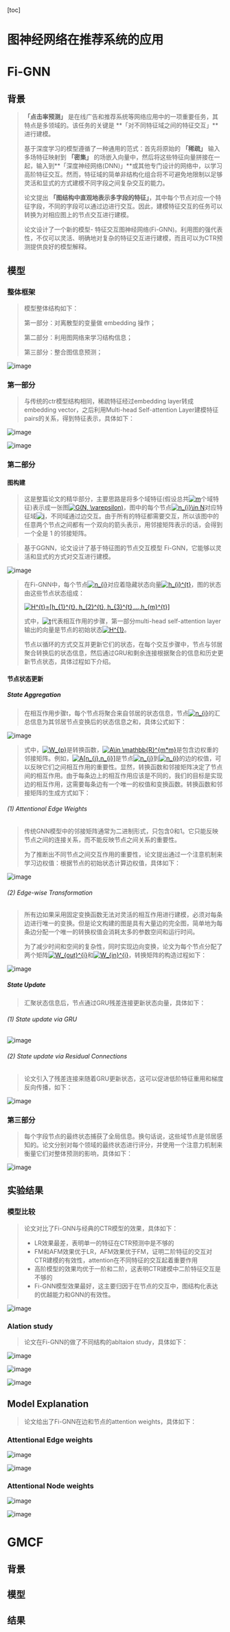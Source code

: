 [toc]

# 图神经网络在推荐系统的应用

# Fi-GNN

## 背景

> **「点击率预测」** 是在线广告和推荐系统等网络应用中的一项重要任务，其特点是多领域的。该任务的关键是 **「对不同特征域之间的特征交互」**进行建模。
>
> 基于深度学习的模型遵循了一种通用的范式：首先将原始的 **「稀疏」** 输入多场特征映射到 **「密集」** 的场嵌入向量中，然后将这些特征向量拼接在一起，输入到**「深度神经网络(DNN)」**或其他专门设计的网络中，以学习高阶特征交互。然而，特征域的简单非结构化组合将不可避免地限制以足够灵活和显式的方式建模不同字段之间复杂交互的能力。
>
> 论文提出 **「图结构中直观地表示多字段的特征」**，其中每个节点对应一个特征字段，不同的字段可以通过边进行交互。因此，建模特征交互的任务可以转换为对相应图上的节点交互进行建模。
>
> 论文设计了一个新的模型- 特征交互图神经网络(Fi-GNN)。利用图的强代表性，不仅可以灵活、明确地对复杂的特征交互进行建模，而且可以为CTR预测提供良好的模型解释。

## 模型

### 整体框架

> 模型整体结构如下：
>
> 第一部分：对离散型的变量做 embedding 操作；
>
> 第二部分：利用图网络来学习结构信息；
>
> 第三部分：整合图信息预测；


![image](https://github.com/ShaoQiBNU/GNN4Rec/blob/main/img/1.png)

### 第一部分

> 与传统的ctr模型结构相同，稀疏特征经过embedding layer转成embedding vector，之后利用Multi-head Self-attention Layer建模特征pairs的关系，得到特征表示，具体如下：

![image](https://github.com/ShaoQiBNU/GNN4Rec/blob/main/img/2.jpg)

![image](https://github.com/ShaoQiBNU/GNN4Rec/blob/main/img/3.jpg)

### 第二部分

#### 图构建

> 这是整篇论文的精华部分，主要思路是将多个域特征(假设总共<a href="https://www.codecogs.com/eqnedit.php?latex=m" target="_blank"><img src="https://latex.codecogs.com/svg.latex?m" title="m" /></a>个域特征)表示成一张图<a href="https://www.codecogs.com/eqnedit.php?latex=G(N,&space;\varepsilon)" target="_blank"><img src="https://latex.codecogs.com/svg.latex?G(N,&space;\varepsilon)" title="G(N, \varepsilon)" /></a>，图中的每个节点<a href="https://www.codecogs.com/eqnedit.php?latex=n_{i}\in&space;N" target="_blank"><img src="https://latex.codecogs.com/svg.latex?n_{i}\in&space;N" title="n_{i}\in N" /></a>对应特征域<a href="https://www.codecogs.com/eqnedit.php?latex=i" target="_blank"><img src="https://latex.codecogs.com/svg.latex?i" title="i" /></a>，不同域通过边交互。由于所有的特征都需要交互，所以该图中的任意两个节点之间都有一个双向的箭头表示，用邻接矩阵表示的话，会得到一个全是 1 的邻接矩阵。

> 基于GGNN，论文设计了基于特征图的节点交互模型 Fi-GNN，它能够以灵活和显式的方式对交互进行建模。


![image](https://github.com/ShaoQiBNU/GNN4Rec/blob/main/img/18.jpg)

> 在Fi-GNN中，每个节点<a href="https://www.codecogs.com/eqnedit.php?latex=n_{i}" target="_blank"><img src="https://latex.codecogs.com/svg.latex?n_{i}" title="n_{i}" /></a>对应着隐藏状态向量<a href="https://www.codecogs.com/eqnedit.php?latex=h_{i}^{t}" target="_blank"><img src="https://latex.codecogs.com/svg.latex?h_{i}^{t}" title="h_{i}^{t}" /></a>，图的状态由这些节点状态组成：
>
> <a href="https://www.codecogs.com/eqnedit.php?latex=H^{t}=[h_{1}^{t},&space;h_{2}^{t},&space;h_{3}^{t},...,h_{m}^{t}]" target="_blank"><img src="https://latex.codecogs.com/svg.latex?H^{t}=[h_{1}^{t},&space;h_{2}^{t},&space;h_{3}^{t},...,h_{m}^{t}]" title="H^{t}=[h_{1}^{t}, h_{2}^{t}, h_{3}^{t},...,h_{m}^{t}]" /></a>
>
> 式中，<a href="https://www.codecogs.com/eqnedit.php?latex=t" target="_blank"><img src="https://latex.codecogs.com/svg.latex?t" title="t" /></a>代表相互作用的步骤，第一部分multi-head self-attention layer输出的向量是节点的初始状态<a href="https://www.codecogs.com/eqnedit.php?latex=H^{1}" target="_blank"><img src="https://latex.codecogs.com/svg.latex?H^{1}" title="H^{1}" /></a>。
>
> 节点以循环的方式交互并更新它们的状态，在每个交互步骤中，节点与邻居聚合转换后的状态信息，然后通过GRU和剩余连接根据聚合的信息和历史更新节点状态，具体过程如下介绍。

#### 节点状态更新

##### State Aggregation

> 在相互作用步骤t，每个节点将聚合来自邻居的状态信息，节点<a href="https://www.codecogs.com/eqnedit.php?latex=n_{i}" target="_blank"><img src="https://latex.codecogs.com/svg.latex?n_{i}" title="n_{i}" /></a>的汇总信息为其邻居节点变换后的状态信息之和，具体公式如下：

![image](https://github.com/ShaoQiBNU/GNN4Rec/blob/main/img/4.jpg)

> 式中，<a href="https://www.codecogs.com/eqnedit.php?latex=W_{p}" target="_blank"><img src="https://latex.codecogs.com/svg.latex?W_{p}" title="W_{p}" /></a>是转换函数，<a href="https://www.codecogs.com/eqnedit.php?latex=A\in&space;\mathbb{R}^{m*m}" target="_blank"><img src="https://latex.codecogs.com/svg.latex?A\in&space;\mathbb{R}^{m*m}" title="A\in \mathbb{R}^{m*m}" /></a>是包含边权重的邻接矩阵。例如，<a href="https://www.codecogs.com/eqnedit.php?latex=A[n_{j},n_{i}]" target="_blank"><img src="https://latex.codecogs.com/svg.latex?A[n_{j},n_{i}]" title="A[n_{j},n_{i}]" /></a>是节点<a href="https://www.codecogs.com/eqnedit.php?latex=n_{j}" target="_blank"><img src="https://latex.codecogs.com/svg.latex?n_{j}" title="n_{j}" /></a>到<a href="https://www.codecogs.com/eqnedit.php?latex=n_{i}" target="_blank"><img src="https://latex.codecogs.com/svg.latex?n_{i}" title="n_{i}" /></a>的边的权值，可以反映它们之间相互作用的重要性。显然，转换函数和邻接矩阵决定了节点间的相互作用。由于每条边上的相互作用应该是不同的，我们的目标是实现边的相互作用，这需要每条边有一个唯一的权值和变换函数。转换函数和邻接矩阵的生成方式如下：

###### (1) Attentional Edge Weights

> 传统GNN模型中的邻接矩阵通常为二进制形式，只包含0和1。它只能反映节点之间的连接关系，而不能反映节点之间关系的重要性。
>
> 为了推断出不同节点之间交互作用的重要性，论文提出通过一个注意机制来学习边权值：根据节点的初始状态计算边权值，具体如下：

![image](https://github.com/ShaoQiBNU/GNN4Rec/blob/main/img/5.jpg)

###### (2) Edge-wise Transformation

> 所有边如果采用固定变换函数无法对灵活的相互作用进行建模，必须对每条边进行唯一的变换。但是论文构建的图是具有大量边的完全图，简单地为每条边分配一个唯一的转换权值会消耗太多的参数空间和运行时间。
>
> 为了减少时间和空间的复杂性，同时实现边向变换，论文为每个节点分配了两个矩阵<a href="https://www.codecogs.com/eqnedit.php?latex=W_{out}^{i}" target="_blank"><img src="https://latex.codecogs.com/svg.latex?W_{out}^{i}" title="W_{out}^{i}" /></a>和<a href="https://www.codecogs.com/eqnedit.php?latex=W_{in}^{i}" target="_blank"><img src="https://latex.codecogs.com/svg.latex?W_{in}^{i}" title="W_{in}^{i}" /></a>，转换矩阵的构造过程如下：

![image](https://github.com/ShaoQiBNU/GNN4Rec/blob/main/img/6.jpg)

##### State Update

> 汇聚状态信息后，节点通过GRU残差连接更新状态向量，具体如下：

###### (1) State update via GRU

![image](https://github.com/ShaoQiBNU/GNN4Rec/blob/main/img/7.jpg)

###### (2) State update via Residual Connections

> 论文引入了残差连接来随着GRU更新状态，这可以促进低阶特征重用和梯度反向传播，如下：

![image](https://github.com/ShaoQiBNU/GNN4Rec/blob/main/img/8.jpg)

### 第三部分

> 每个字段节点的最终状态捕获了全局信息。换句话说，这些域节点是邻居感知的。论文分别对每个领域的最终状态进行评分，并使用一个注意力机制来衡量它们对整体预测的影响，具体如下：

![image](https://github.com/ShaoQiBNU/GNN4Rec/blob/main/img/9.jpg)

## 实验结果

### 模型比较

> 论文对比了Fi-GNN与经典的CTR模型的效果，具体如下：
>
> - LR效果最差，表明单一的特征在CTR预测中是不够的
> - FM和AFM效果优于LR，AFM效果优于FM，证明二阶特征的交互对CTR建模的有效性，attention在不同特征的交互起着重要作用
> - 高阶模型的效果均优于一阶和二阶，这表明CTR建模中二阶特征交互是不够的
> - Fi-GNN模型效果最好，这主要归因于在节点的交互中，图结构化表达的优越能力和GNN的有效性。

![image](https://github.com/ShaoQiBNU/GNN4Rec/blob/main/img/10.jpg)

### Alation study

> 论文在Fi-GNN的做了不同结构的abltaion study，具体如下：

![image](https://github.com/ShaoQiBNU/GNN4Rec/blob/main/img/12.jpg)

![image](https://github.com/ShaoQiBNU/GNN4Rec/blob/main/img/11.jpg)


![image](https://github.com/ShaoQiBNU/GNN4Rec/blob/main/img/13.jpg)

## Model Explanation

> 论文给出了Fi-GNN在边和节点的attention weights，具体如下：

### Attentional Edge weights


![image](https://github.com/ShaoQiBNU/GNN4Rec/blob/main/img/14.jpg)


![image](https://github.com/ShaoQiBNU/GNN4Rec/blob/main/img/15.jpg)

### Attentional Node weights


![image](https://github.com/ShaoQiBNU/GNN4Rec/blob/main/img/16.jpg)


![image](https://github.com/ShaoQiBNU/GNN4Rec/blob/main/img/17.jpg)





# GMCF

## 背景



## 模型



## 结果

